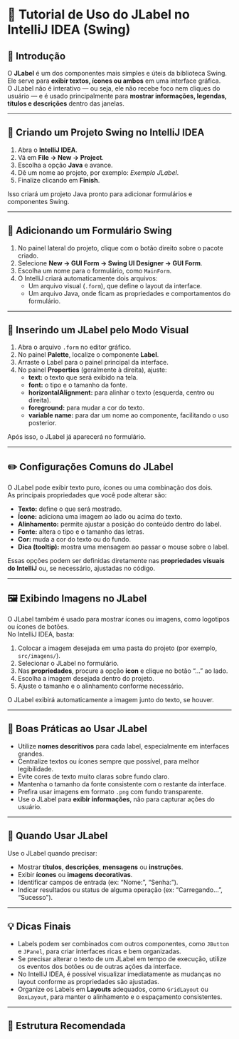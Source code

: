 # 🧾 Tutorial de Uso do JLabel no IntelliJ IDEA (Swing)

## 📖 Introdução
O **JLabel** é um dos componentes mais simples e úteis da biblioteca Swing.  
Ele serve para **exibir textos, ícones ou ambos** em uma interface gráfica.  
O JLabel não é interativo — ou seja, ele não recebe foco nem cliques do usuário — e é usado principalmente para **mostrar informações, legendas, títulos e descrições** dentro das janelas.

---

## 🚀 Criando um Projeto Swing no IntelliJ IDEA

1. Abra o **IntelliJ IDEA**.  
2. Vá em **File → New → Project**.  
3. Escolha a opção **Java** e avance.  
4. Dê um nome ao projeto, por exemplo: *Exemplo JLabel*.  
5. Finalize clicando em **Finish**.

Isso criará um projeto Java pronto para adicionar formulários e componentes Swing.

---

## 🧩 Adicionando um Formulário Swing

1. No painel lateral do projeto, clique com o botão direito sobre o pacote criado.  
2. Selecione **New → GUI Form → Swing UI Designer → GUI Form**.  
3. Escolha um nome para o formulário, como `MainForm`.  
4. O IntelliJ criará automaticamente dois arquivos:
   - Um arquivo visual (`.form`), que define o layout da interface.  
   - Um arquivo Java, onde ficam as propriedades e comportamentos do formulário.

---

## 🎨 Inserindo um JLabel pelo Modo Visual

1. Abra o arquivo `.form` no editor gráfico.  
2. No painel **Palette**, localize o componente **Label**.  
3. Arraste o Label para o painel principal da interface.  
4. No painel **Properties** (geralmente à direita), ajuste:
   - **text:** o texto que será exibido na tela.  
   - **font:** o tipo e o tamanho da fonte.  
   - **horizontalAlignment:** para alinhar o texto (esquerda, centro ou direita).  
   - **foreground:** para mudar a cor do texto.  
   - **variable name:** para dar um nome ao componente, facilitando o uso posterior.

Após isso, o JLabel já aparecerá no formulário.

---

## ✏️ Configurações Comuns do JLabel

O JLabel pode exibir texto puro, ícones ou uma combinação dos dois.  
As principais propriedades que você pode alterar são:

- **Texto:** define o que será mostrado.  
- **Ícone:** adiciona uma imagem ao lado ou acima do texto.  
- **Alinhamento:** permite ajustar a posição do conteúdo dentro do label.  
- **Fonte:** altera o tipo e o tamanho das letras.  
- **Cor:** muda a cor do texto ou do fundo.  
- **Dica (tooltip):** mostra uma mensagem ao passar o mouse sobre o label.

Essas opções podem ser definidas diretamente nas **propriedades visuais do IntelliJ** ou, se necessário, ajustadas no código.

---

## 🖼️ Exibindo Imagens no JLabel

O JLabel também é usado para mostrar ícones ou imagens, como logotipos ou ícones de botões.  
No IntelliJ IDEA, basta:

1. Colocar a imagem desejada em uma pasta do projeto (por exemplo, `src/imagens/`).  
2. Selecionar o JLabel no formulário.  
3. Nas **propriedades**, procure a opção **icon** e clique no botão “...” ao lado.  
4. Escolha a imagem desejada dentro do projeto.  
5. Ajuste o tamanho e o alinhamento conforme necessário.

O JLabel exibirá automaticamente a imagem junto do texto, se houver.

---

## 🧠 Boas Práticas ao Usar JLabel

- Utilize **nomes descritivos** para cada label, especialmente em interfaces grandes.  
- Centralize textos ou ícones sempre que possível, para melhor legibilidade.  
- Evite cores de texto muito claras sobre fundo claro.  
- Mantenha o tamanho da fonte consistente com o restante da interface.  
- Prefira usar imagens em formato `.png` com fundo transparente.  
- Use o JLabel para **exibir informações**, não para capturar ações do usuário.

---

## 🎯 Quando Usar JLabel

Use o JLabel quando precisar:

- Mostrar **títulos**, **descrições**, **mensagens** ou **instruções**.  
- Exibir **ícones** ou **imagens decorativas**.  
- Identificar campos de entrada (ex: “Nome:”, “Senha:”).  
- Indicar resultados ou status de alguma operação (ex: “Carregando...”, “Sucesso”).  

---

## 💡 Dicas Finais

- Labels podem ser combinados com outros componentes, como `JButton` e `JPanel`, para criar interfaces ricas e bem organizadas.  
- Se precisar alterar o texto de um JLabel em tempo de execução, utilize os eventos dos botões ou de outras ações da interface.  
- No IntelliJ IDEA, é possível visualizar imediatamente as mudanças no layout conforme as propriedades são ajustadas.  
- Organize os Labels em **Layouts** adequados, como `GridLayout` ou `BoxLayout`, para manter o alinhamento e o espaçamento consistentes.  

---

## 📁 Estrutura Recomendada

